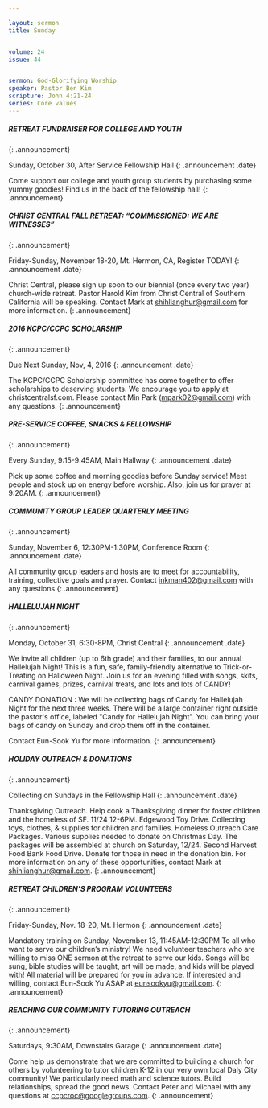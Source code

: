 ```yaml
---

layout: sermon
title: Sunday


volume: 24
issue: 44


sermon: God-Glorifying Worship
speaker: Pastor Ben Kim
scripture: John 4:21-24
series: Core values
---
```


##### RETREAT FUNDRAISER FOR COLLEGE AND YOUTH
{: .announcement}


Sunday, October 30, After Service Fellowship Hall
{: .announcement .date}


Come support our college and youth group students by purchasing some yummy goodies! Find us in the back of the fellowship hall! 
{: .announcement}


##### CHRIST CENTRAL FALL RETREAT: “COMMISSIONED: WE ARE WITNESSES”
{: .announcement}


Friday-Sunday, November 18-20, Mt. Hermon, CA, Register TODAY!
{: .announcement .date}


Christ Central, please sign up soon to our biennial (once every two year) church-wide retreat. Pastor Harold Kim from Christ Central of Southern California will be speaking. Contact Mark at shihlianghur@gmail.com for more information.
{: .announcement}


##### 2016 KCPC/CCPC SCHOLARSHIP
{: .announcement}


Due Next Sunday, Nov, 4, 2016
{: .announcement .date}


The KCPC/CCPC Scholarship committee has come together to offer scholarships to deserving students. We encourage you to apply at christcentralsf.com. Please contact Min Park (mpark02@gmail.com) with any questions.
{: .announcement}


##### PRE-SERVICE COFFEE, SNACKS & FELLOWSHIP
{: .announcement}


Every Sunday, 9:15-9:45AM, Main Hallway
{: .announcement .date}


Pick up some coffee and morning goodies before Sunday service! Meet people and stock up on energy before worship. Also, join us for prayer at 9:20AM.
{: .announcement}


##### COMMUNITY GROUP LEADER QUARTERLY MEETING
{: .announcement}


Sunday, November 6, 12:30PM-1:30PM, Conference Room
{: .announcement .date}


All community group leaders and hosts are to meet for accountability, training, collective goals and prayer. Contact inkman402@gmail.com with any questions
{: .announcement}


##### HALLELUJAH NIGHT
{: .announcement}


Monday, October 31, 6:30-8PM, Christ Central
{: .announcement .date}


We invite all children (up to 6th grade) and their families, to our annual Hallelujah Night!   This is a fun, safe, family-friendly alternative to Trick-or-Treating on Halloween Night.  Join us for an evening filled with songs, skits, carnival games, prizes, carnival treats, and lots and lots of CANDY!


CANDY DONATION : We will be collecting bags of Candy for Hallelujah Night for the next three weeks. There will be a large container right outside the pastor's office, labeled "Candy for Hallelujah Night".  You can bring your bags of candy on Sunday and drop them off in the container.  


Contact Eun-Sook Yu for more information.
{: .announcement}


##### HOLIDAY OUTREACH & DONATIONS
{: .announcement}


Collecting  on Sundays in the Fellowship Hall
{: .announcement .date}


Thanksgiving Outreach. Help cook a Thanksgiving dinner for foster children and the homeless of SF. 11/24 12-6PM.
Edgewood Toy Drive. Collecting toys, clothes, & supplies for children and families.
Homeless Outreach Care Packages. Various supplies needed to donate on Christmas Day. The packages will be assembled at church on Saturday, 12/24.
Second Harvest Food Bank Food Drive. Donate for those in need in the donation bin.
For more information on any of these opportunities, contact Mark at shihlianghur@gmail.com.
{: .announcement}


##### RETREAT CHILDREN’S PROGRAM VOLUNTEERS
{: .announcement}


Friday-Sunday, Nov. 18-20, Mt. Hermon
{: .announcement .date}


Mandatory training on Sunday, November 13, 11:45AM-12:30PM
To all who want to serve our children’s ministry! We need volunteer teachers who are willing to miss ONE sermon at the retreat to serve our kids. Songs will be sung, bible studies will be taught, art will be made, and kids will be played with! All material will be prepared for you in advance. If interested and willing, contact Eun-Sook Yu ASAP at eunsookyu@gmail.com.
{: .announcement}


##### REACHING OUR COMMUNITY TUTORING OUTREACH
{: .announcement}


Saturdays, 9:30AM, Downstairs Garage
{: .announcement .date}


Come help us demonstrate that we are committed to building a church for others by volunteering to tutor children K-12 in our very own local Daly City community! We particularly need math and science tutors. Build relationships, spread the good news. Contact Peter and Michael with any questions at ccpcroc@googlegroups.com.
{: .announcement}